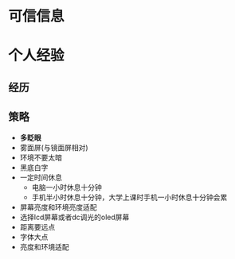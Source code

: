 # 可信信息

# 个人经验
## 经历
## 策略
- **多眨眼**
- 雾面屏(与镜面屏相对)
- 环境不要太暗
- 黑底白字
- 一定时间休息
    - 电脑一小时休息十分钟
    - 手机半小时休息十分钟，大学上课时手机一小时休息十分钟会累
- 屏幕亮度和环境亮度适配
- 选择lcd屏幕或者dc调光的oled屏幕
- 距离要远点
- 字体大点
- 亮度和环境适配
